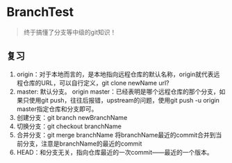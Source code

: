 # BranchTest
> 终于搞懂了分支等中级的git知识！
## 复习
1. origin：对于本地而言的，是本地指向远程仓库的默认名称，origin就代表远程仓库的URL，可以自行定义，git clone newName url?
2. master: 默认分支。 origin master：已经表明是哪个远程仓库的那个分支，如果只使用git push，往往后报错，upstream的问题，使用git push -u origin master指定仓库和分支即可。
3. 创建分支：git branch newBranchName
4. 切换分支：git checkout branchName
5. 合并分支：git merge branchName 将branchName最近的commit合并到当前分支，注意是branchName的最近的commit
6. HEAD：和分支无关，指向仓库最近的一次commit——最近的一个版本。
